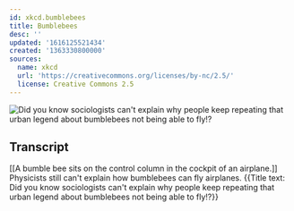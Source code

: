 ```yaml
---
id: xkcd.bumblebees
title: Bumblebees
desc: ''
updated: '1616125521434'
created: '1363330800000'
sources:
  name: xkcd
  url: 'https://creativecommons.org/licenses/by-nc/2.5/'
  license: Creative Commons 2.5
---
```

![Did you know sociologists can't explain why people keep repeating that urban legend about bumblebees not being able to fly!?](https://imgs.xkcd.com/comics/bumblebees.png)

## Transcript
[[A bumble bee sits on the control column in the cockpit of an airplane.]]
Physicists still can't explain how bumblebees can fly airplanes.
{{Title text: Did you know sociologists can't explain why people keep repeating that urban legend about bumblebees not being able to fly!?}}

